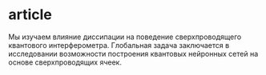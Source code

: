 # аrticle
Мы изучаем влияние диссипации на поведение сверхпроводящего квантового интерферометра. 
Глобальная задача заключается в исследовании возможности построения квантовых нейронных сетей на основе сверхпроводящих ячеек.
